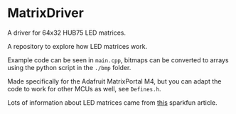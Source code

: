 # MatrixDriver
A driver for 64x32 HUB75 LED matrices.

A repository to explore how LED matrices work.

Example code can be seen in `main.cpp`, bitmaps can be converted to arrays using the python script in the `./bmp` folder.

Made specifically for the Adafruit MatrixPortal M4, but you can adapt the code to work for other MCUs as well, see `Defines.h`.

Lots of information about LED matrices came from [this](https://www.sparkfun.com/news/2650) sparkfun article.
